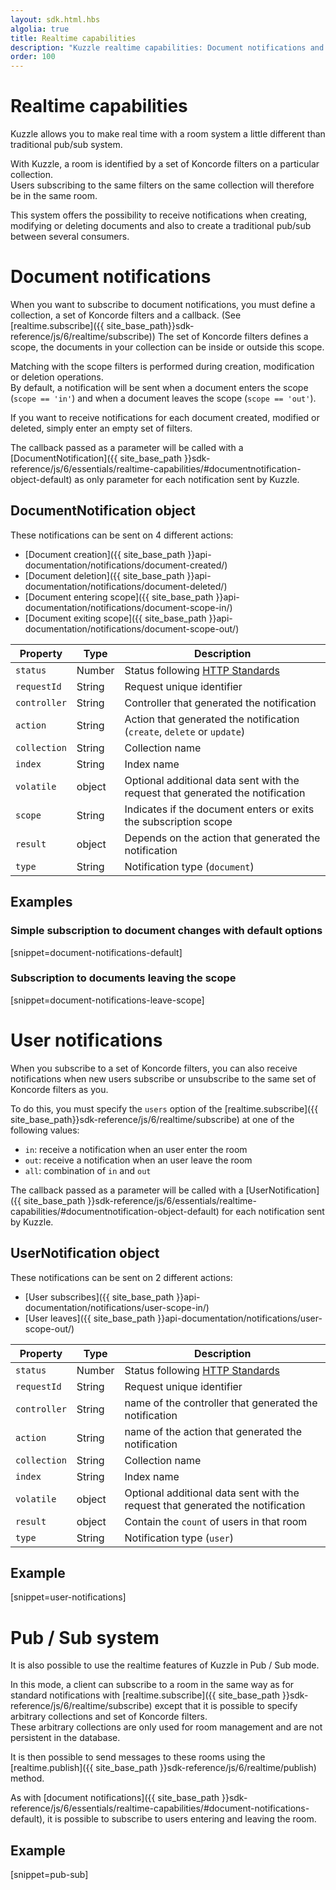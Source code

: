 ```yaml
---
layout: sdk.html.hbs
algolia: true
title: Realtime capabilities
description: "Kuzzle realtime capabilities: Document notifications and Pub/Sub system"
order: 100
---
```


# Realtime capabilities

Kuzzle allows you to make real time with a room system a little different than traditional pub/sub system.  

With Kuzzle, a room is identified by a set of Koncorde filters on a particular collection.  
Users subscribing to the same filters on the same collection will therefore be in the same room.  

This system offers the possibility to receive notifications when creating, modifying or deleting documents and also to create a traditional pub/sub between several consumers.

# Document notifications

When you want to subscribe to document notifications, you must define a collection, a set of Koncorde filters and a callback. (See [realtime.subscribe]({{ site_base_path}}sdk-reference/js/6/realtime/subscribe))
The set of Koncorde filters defines a scope, the documents in your collection can be inside or outside this scope.  

Matching with the scope filters is performed during creation, modification or deletion operations.  
By default, a notification will be sent when a document enters the scope (`scope == 'in'`) and when a document leaves the scope (`scope == 'out'`).

If you want to receive notifications for each document created, modified or deleted, simply enter an empty set of filters.  

The callback passed as a parameter will be called with a [DocumentNotification]({{ site_base_path }}sdk-reference/js/6/essentials/realtime-capabilities/#documentnotification-object-default) as only parameter for each notification sent by Kuzzle.

## DocumentNotification object

These notifications can be sent on 4 different actions:
 - [Document creation]({{ site_base_path }}api-documentation/notifications/document-created/)
 - [Document deletion]({{ site_base_path }}api-documentation/notifications/document-deleted/)
 - [Document entering scope]({{ site_base_path }}api-documentation/notifications/document-scope-in/)
 - [Document exiting scope]({{ site_base_path }}api-documentation/notifications/document-scope-out/)

| Property   | Type    | Description                       |
| ---------- | ------- | --------------------------------- |
| `status` | Number | Status following [HTTP Standards](https://en.wikipedia.org/wiki/List_of_HTTP_status_codes) |
| `requestId` | String | Request unique identifier |
| `controller` | String | Controller that generated the notification |
| `action` | String | Action that generated the notification (`create`, `delete` or `update`)|
| `collection` | String | Collection name |
| `index` | String | Index name |
| `volatile` | object | Optional additional data sent with the request that generated the notification |
| `scope` | String | Indicates if the document enters or exits the subscription scope |
| `result` | object | Depends on the action that generated the notification |
| `type` | String | Notification type (`document`) |


## Examples

### Simple subscription to document changes with default options

[snippet=document-notifications-default]

### Subscription to documents leaving the scope

[snippet=document-notifications-leave-scope]

# User notifications

When you subscribe to a set of Koncorde filters, you can also receive notifications when new users subscribe or unsubscribe to the same set of Koncorde filters as you.  

To do this, you must specify the `users` option of the [realtime.subscribe]({{ site_base_path}}sdk-reference/js/6/realtime/subscribe) at one of the following values:

 - `in`: receive a notification when an user enter the room
 - `out`: receive a notification when an user leave the room
 - `all`: combination of `in` and `out`

The callback passed as a parameter will be called with a [UserNotification]({{ site_base_path }}sdk-reference/js/6/essentials/realtime-capabilities/#documentnotification-object-default) for each notification sent by Kuzzle.

## UserNotification object

These notifications can be sent on 2 different actions:
 - [User subscribes]({{ site_base_path }}api-documentation/notifications/user-scope-in/)
 - [User leaves]({{ site_base_path }}api-documentation/notifications/user-scope-out/)

| Property   | Type    | Description                       |
| ---------- | ------- | --------------------------------- |
| `status` | Number | Status following [HTTP Standards](https://en.wikipedia.org/wiki/List_of_HTTP_status_codes) |
| `requestId` | String | Request unique identifier |
| `controller` | String | name of the controller that generated the notification |
| `action` | String | name of the action that generated the notification |
| `collection` | String | Collection name |
| `index` | String | Index name |
| `volatile` | object | Optional additional data sent with the request that generated the notification |
| `result` | object | Contain the `count` of users in that room  |
| `type` | String | Notification type (`user`) |

## Example

[snippet=user-notifications]

# Pub / Sub system

It is also possible to use the realtime features of Kuzzle in Pub / Sub mode.  

In this mode, a client can subscribe to a room in the same way as for standard notifications with [realtime.subscribe]({{ site_base_path }}sdk-reference/js/6/realtime/subscribe) except that it is possible to specify arbitrary collections and set of Koncorde filters.  
These arbitrary collections are only used for room management and are not persistent in the database.  

It is then possible to send messages to these rooms using the [realtime.publish]({{ site_base_path }}sdk-reference/js/6/realtime/publish) method.  

As with [document notifications]({{ site_base_path  }}sdk-reference/js/6/essentials/realtime-capabilities/#document-notifications-default), it is possible to subscribe to users entering and leaving the room.

## Example

[snippet=pub-sub]
